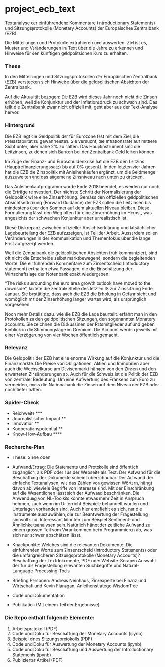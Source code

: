 # project_ecb_text

Textanalyse der einführendene Kommentare (Introductionary Statements) und Sitzungsprotokolle (Monetary Accounts) der Europäischen Zentralbank (EZB).

Die Mitteilungen und Protokolle extrahieren und auswerten. Ziel ist es, Muster und Veränderungen im Text über die Jahre zu erkennen und Hinweise für den künftigen geldpolitsichen Kurs zu erhalten. 

### These
In den Mitteilungen und Sitzungsprotokollen der Europäischen Zentralbank (EZB) verstecken sich Hinweise über die geldpolitischen Absichten der Zentralbank.

Auf die Aktualität bezogen: Die EZB wird dieses Jahr noch nicht die Zinsen erhöhen, weil die Konjunktur und der Inflationsdruck zu schwach sind. Das teilt die Zentralbank zwar nicht offiziell mit, geht aber aus der Text-Analyse hervor. 

### Hintergrund
Die EZB legt die Geldpolitik der für Eurozone fest mit dem Ziel, die Preisstabilität zu gewährleisten. Sie versucht, die Inflationsrate auf mittlere Sicht unter, aber nahe 2% zu halten. Das Hauptinstrument sind die Leitzinsen, zu denen sich Banken bei der Zentralbank Geld leihen können. 

Im Zuge der Finanz- und Euroschuldenkrise hat die EZB den Leitzins (Hauptrefinanzierungssatz) bis auf 0% gesenkt. In den letzten vier Jahren hat die EZB die Zinspolitik mit Anleihenkäufen ergänzt, um die Geldmenge auszuweiten und das allgemeine Zinsniveau nach unten zu drücken.

Das Anleihenkaufprogramm wurde Ende 2018 beendet, es werden nur noch die Erträge reinvestiert. Der nächste Schritt der Normalisierung der Geldpolitik wäre eine Zinserhöhung. Gemäss den offiziellen geldpolitischen Absichtserklärung (Forward Guidance) der EZB sollen die Leitzinsen bis mindestens über den Sommer auf dem aktuellen Niveau bleiben. Diese Formulierung lässt den Weg offen für eine Zinserhöhung im Herbst, was angesichts der schwachen Konjunktur aber unrealistisch ist.

Diese Diskrepanz zwischen offizieller Absichtserklärung und tatsächlicher Lagebeurteilung der EZB aufzuzeigen, ist Teil der Arbeit. Ausserdem sollen Veränderungen in der Kommunikation und Themenfokus über die lange Frist aufgezeigt werden. 

Weil die Zentralbank die geldpolitischen Absichten früh kommuniziert, sind oft nicht die Entscheide selbst marktbewegend, sondern die begleitenden Worte. Die einführenden Kommentare zum Zinsentscheid (Introductory statement) enthalten etwa Passagen, die die Einschätzung der Wirtschaftslage der Notenbank exakt wiedergeben. 

“The risks surrounding the euro area growth outlook have moved to the downside”, lautete die zentrale Stelle des letzten IS zur Zinssitzung Ende Januar. Sie bestätigte, dass auch die EZB die Erholung in Gefahr sieht und womöglich mit der Zinserhöhung länger warten wird, als ursprünglich  vorgesehen. 

Noch mehr Details dazu, wie die EZB die Lage beurteilt, erfährt man in den Protokollen zu den geldpolitischen Sitzungen, den sogenannten Monatery accounts. Sie zeichnen die Diskussinen der Ratsmitglieder auf und geben Einblick in die Stimmungslage im Gremium. Die Account werden jeweils mit einer Verzögerung von vier Wochen öffentlich gemacht.

### Relevanz
Die Geldpolitik der EZB hat eine enorme Wirkung auf die Konjunktur und die Finanzmärkte. Die Preise von Obligationen, Aktien und Immobilien aber auch die Wechselkurse am Devisenmarkt hängen von den Zinsen und den erwarteten Zinsänderungen ab. Auch für die Schweiz ist die Politik der EZB von zentraler Bedeutung: Um eine Aufwertung des Frankens zum Euro zu vermeiden, muss die Nationalbank die Zinsen auf dem Niveau der EZB oder noch tiefer halten. 

### Spider-Check
* Reichweite ***
* Journalistischer Impact **
* Innovation **
* Kooperationspotential **
* Know-How-Aufbau ****

### Recherche-Plan
* These: Siehe oben
* Aufwand/Ertrag: Die Statements und Protokolle sind öffentlich zugänglich, als PDF oder aus der Webseite als Text. Der Aufwand für die Beschaffung der Dokumente scheint überschaubar. Der Aufwand der einfache Textanalysen, wie das Zählen von gewissen Wörtern, hängt davon ab, wieviele Begriffe von Interesse sind. Mit der Einschränkung auf die Wesentlichen lässt sich der Aufwand beschränken. 
Die Anwendung von NL-Toolkits könnte etwas mehr Zeit in Anspruch nehmen, auch wenn im Unterricht Beispiele behandelt wurden und Unterlagen vorhanden sind. Auch hier empfiehlt es sich, nur die Instrumente auszuwählen, die zur Beantwortung  der Fragestellung sinnvoll sind. 
Interessant könnten zum Beispiel Sentiment- und Ähnlichkeitsanalysen sein. Natürlich hängt der zeitliche Aufwand zu einem grossen Teil vom Vorankommen beim Programmieren ab, was sich nur schwer abschätzen lässt.
* Knackpunkte:
Welches sind die relevanten Dokumente: Die einführenden Worte zum Zinsentscheid (Introductory Statements) oder die umfangreicheren Sitzungsprotokolle (Monetary Accounts)? 
Beschaffung der Textdokumente, PDF oder Website-Scrapen
Auswahl der für die Fragestellung relevanten Suchbegriffe und Natural-Language-Processing-Tools

* Briefing Personen: Andreas Neinhaus, Zinsexperte bei Finanz und Wirtschaft und Kevin Flanagan, Anleihenstratege WisdomTree
* Code und Dokumentation
* Publikation (Mit einem Teil der Ergebnisse)

### Die Repo enthält folgende Elemente:
1. Arbeitsprotokoll (PDF)
2. Code und Doku für Beschaffung der Monetary Accounts (ipynb)
3. Beispiel eines Sitzungsprotokolls (PDF)
3. Code und Doku für Auswertung der Monetary Accounts (ipynb)
4. Code und Doku für Beschaffung und Auswertung der Introductionary Statements (ipynb)
5. Publizierter Artikel (PDF)



